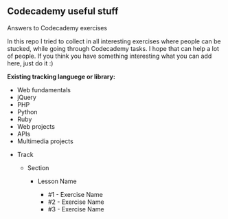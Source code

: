 </head>

<h2>Codecademy useful stuff</h2>

Answers to Codecademy exercises

In this repo I tried to collect in all interesting exercises where people can be stucked, while going through Codecademy tasks.
I hope that can help a lot of people. If you think you have something interesting what you can add here, just do it :)


<strong>Existing tracking languege or library:</strong>
<ul>
<li>Web fundamentals</li>
<li>jQuery</li>
<li>PHP</li>
<li>Python</li>
<li>Ruby</li>
<li>Web projects</li>
<li>APIs</li>
<li>Multimedia projects</li>
</ul>

<div class="tree" id="first">
<ul>
    <li>Track
    <div class="tree">
        <ul>
        <li>Section
        <div class="tree">
            <ul>
                <li>Lesson Name
                <div class="tree">
                    <ul>
                        <li>#1 - Exercise Name</li>
                        <li>#2 - Exercise Name</li>
                        <li>#3 - Exercise Name</li>
                        </ul>
                        </div>
        </li>
        </ul>
        </div>
    </li>
    </ul>
    </div>
</li>
</ul>
</div>
